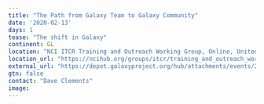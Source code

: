 ```yaml
---
title: "The Path from Galaxy Team to Galaxy Community"
date: '2020-02-13'
days: 1
tease: "The shift in Galaxy"
continent: GL
location: "NCI ITCR Training and Outreach Working Group, Online, United States"
location_url: "https://ncihub.org/groups/itcr/training_and_outreach_working_group_teleconference"
external_url: "https://depot.galaxyproject.org/hub/attachments/events/2020-02-itcr-tow/itcr-tow-2020-02-galaxy-community-efforts.pdf"
gtn: false
contact: "Dave Clements"
image: 
---
```

